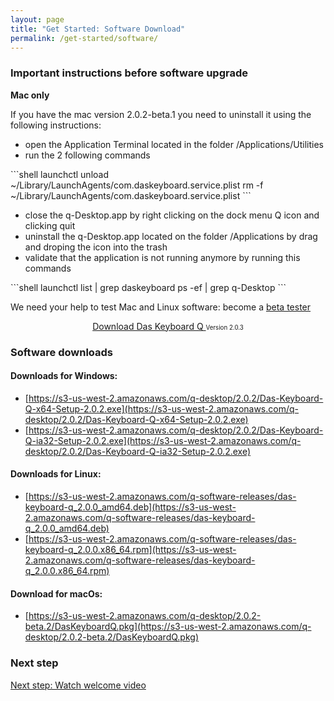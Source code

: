 ```yaml
---
layout: page
title: "Get Started: Software Download"
permalink: /get-started/software/
---
```



### Important instructions before software upgrade

**Mac only**

If you have the mac version 2.0.2-beta.1 you need to uninstall it using the following instructions:

- open the Application Terminal located in the folder /Applications/Utilities
- run the 2 following commands

<div class="code-response" markdown="1">
```shell 
launchctl unload ~/Library/LaunchAgents/com.daskeyboard.service.plist
rm -f ~/Library/LaunchAgents/com.daskeyboard.service.plist
```
</div>

- close the q-Desktop.app by right clicking on the dock menu Q icon and clicking quit
- uninstall the q-Desktop.app located on the folder /Applications by drag and droping the icon into the trash
- validate that the application is not running anymore by running this commands

<div class="code-response" markdown="1">
```shell 
launchctl list | grep daskeyboard ps -ef | grep q-Desktop 
```
</div>

We need your help to test Mac and Linux software: become a [beta tester](https://docs.google.com/forms/d/e/1FAIpQLSdpQgxCFNOxWbiUu8PImeNb_je11C9-GguJRFGwK_Uf0YFmBw/viewform)

<div class="homepage__button_row">
  <div style="text-align:center;">
    <a style="margin-right:0px;"
      href="https://s3-us-west-2.amazonaws.com/q-software-releases/2.0.3/Das-Keyboard-Q-ia32-Setup-2.0.3.exe"
      class="get-started-button"
      id="software-download-button">Download Das&nbsp;Keyboard&nbsp;Q </a>
    <small>
      <small id="software-version-number">Version 2.0.3</small>
    </small>
  </div>
</div>


### Software downloads

#### Downloads for Windows:
- [https://s3-us-west-2.amazonaws.com/q-desktop/2.0.2/Das-Keyboard-Q-x64-Setup-2.0.2.exe](https://s3-us-west-2.amazonaws.com/q-desktop/2.0.2/Das-Keyboard-Q-x64-Setup-2.0.2.exe)
- [https://s3-us-west-2.amazonaws.com/q-desktop/2.0.2/Das-Keyboard-Q-ia32-Setup-2.0.2.exe](https://s3-us-west-2.amazonaws.com/q-desktop/2.0.2/Das-Keyboard-Q-ia32-Setup-2.0.2.exe)

#### Downloads for Linux:
- [https://s3-us-west-2.amazonaws.com/q-software-releases/das-keyboard-q_2.0.0_amd64.deb](https://s3-us-west-2.amazonaws.com/q-software-releases/das-keyboard-q_2.0.0_amd64.deb)
- [https://s3-us-west-2.amazonaws.com/q-software-releases/das-keyboard-q_2.0.0.x86_64.rpm](https://s3-us-west-2.amazonaws.com/q-software-releases/das-keyboard-q_2.0.0.x86_64.rpm)

#### Download for macOs:
  - [https://s3-us-west-2.amazonaws.com/q-desktop/2.0.2-beta.2/DasKeyboardQ.pkg](https://s3-us-west-2.amazonaws.com/q-desktop/2.0.2-beta.2/DasKeyboardQ.pkg)

### Next step

[Next step: Watch welcome video]({{site.baseurl}}/get-started/welcome-video/)
